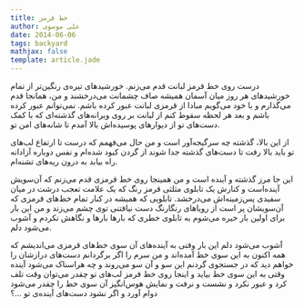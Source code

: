 ```yaml
---
title: خط قرمز
author: علی موسوی
date: 2014-06-06
tags: backyard
mathjax: false
template: article.jade
---
```


درست روی خط قرمز لبانت قدم می‌زنم. خورشیدهای تیره‌ی رنگین‌تر از تمام خورشیدهای هر روز میان آسمان همیشه صاف چشمانت می‌درخشند و من، همانجا قدم می‌گذارم و با خود می‌گویم مبادا از قرمزی لبانت عبور کرده باشم. نمی‌توانم عبور کرده باشم و بعد هر لحظه سقوط کنم از لبانت بر روی ویرانه‌های گذشته‌ای که با کمک دست‌های تو از دیوارهای پوسیده‌اش بالا آمدم تا شانه‌های امن‌ تو.

از این بالا، گذشته چه سرگیجه‌آور است و من حال می‌فهمم که درست تا ارتفاع لب‌های تو باید بالا رفت تا دست‌های گذشته جدا شوند از گردن کبود شده‌ام و نفس دوباره آزادانه راه بیابد به درون ریه‌های تشنه‌ام.

این جا مرز گذشته و آینده است و من همینجا روی خط قرمزی قدم می‌زنم که آن‌سویش آینده‌است و کنارش یک تابلوی مثلثی قرمز رنگ که یک علامت تعجب درشت در میان سفیدی پس‌زمینه‌اش می‌درخشد. تابلویی که همیشه در کنار تمام خط‌های قرمزی که آن‌سویشان پر است از رویاهای رنگارنگ دست نیافتنی توی چشم می‌زند و من این بار برای اولین بار خیره می‌شوم به تابلوی خطری که بارها بارها و نگاهش نکردم و آشوب می‌شود دلم.

آشوب می‌شود دلم این بار وقتی به آینده‌های آن سوی خط‌های قرمزی می‌اندیشم که همه اکنون به این سوی خط آمده‌اند و من سرم را اگر برگردانم دست‌های درازشان را خواهم دید که در جستجوی گردنم این سو و آن سو می‌روند و چه هراسناک می‌شود آینده وقتی به این سوی خط بیاید و اینجا روی خط قرمز لب‌های تو چقدر می‌توان وقت تلف کرد و عبور نکرد و نشست و نرفت و نمایش هوس‌انگیز آن سوی خط را چقدر می‌شود دوام آورد و اگر نشود دست‌های آینده‌ی تو ...؟
